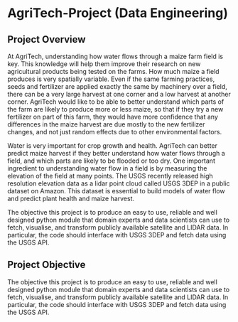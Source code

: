 # AgriTech-Project (Data Engineering)

## Project Overview
At AgriTech, understanding how water flows through a maize farm field is key. This knowledge will help them improve their research on new agricultural products being tested on the farms. How much maize a field produces is very spatially variable. Even if the same farming practices, seeds and fertilizer are applied exactly the same by machinery over a field, there can be a very large harvest at one corner and a low harvest at another corner.  AgriTech would like to be able to better understand which parts of the farm are likely to produce more or less maize, so that if they try a new fertilizer on part of this farm, they would have more confidence that any differences in the maize harvest are due mostly to the new fertilizer changes, and not just random effects due to other environmental factors. 

Water is very important for crop growth and health.  AgriTech can better predict maize harvest if they better understand how water flows through a field, and which parts are likely to be flooded or too dry. One important ingredient to understanding water flow in a field is by measuring the elevation of the field at many points. The USGS recently released high resolution elevation data as a lidar point cloud called USGS 3DEP in a public dataset on Amazon. This dataset is essential to build models of water flow and predict plant health and maize harvest. 

The objective this project is to produce an easy to use, reliable and well designed python module that domain experts and data scientists can use to fetch, visualise, and transform publicly available satellite and LIDAR data. In particular, the code should interface with USGS 3DEP and fetch data using the USGS API.

## Project Objective
The objective this project is to produce an easy to use, reliable and well designed python module that domain experts and data scientists can use to fetch, visualise, and transform publicly available satellite and LIDAR data. In particular, the code should interface with USGS 3DEP and fetch data using the USGS API.
